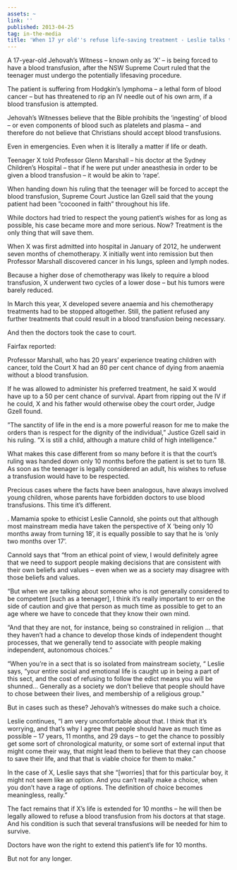 ```yaml
---
assets: ~
link: ''
published: 2013-04-25
tag: in-the-media
title: 'When 17 yr old''s refuse life-saving treatment - Leslie talks to Mamamia '
---
```

A 17-year-old Jehovah’s Witness – known only as ‘X’ – is being forced to have a blood transfusion, after the NSW Supreme Court ruled that the teenager must undergo the potentially lifesaving procedure.

The patient is suffering from Hodgkin’s lymphoma – a lethal form of blood cancer – but has threatened to rip an IV needle out of his own arm, if a blood transfusion is attempted.

Jehovah’s Witnesses believe that the Bible prohibits the ‘ingesting’ of blood – or even components of blood such as platelets and plasma – and therefore do not believe that Christians should accept blood transfusions.

Even in emergencies. Even when it is literally a matter if life or death.

Teenager X told Professor Glenn Marshall – his doctor at the Sydney Children’s Hospital – that if he were put under aneasthesia in order to be given a blood transfusion – it would be akin to ‘rape’.

When handing down his ruling that the teenager will be forced to accept the blood transfusion, Supreme Court Justice Ian Gzell said that the young patient had been ”cocooned in faith” throughout his life.

While doctors had tried to respect the young patient’s wishes for as long as possible, his case became more and more serious. Now? Treatment is the only thing that will save them.

When X was first admitted into hospital in January of 2012, he underwent seven months of chemotherapy. X initially went into remission but then Professor Marshall discovered cancer in his lungs, spleen and lymph nodes.

Because a higher dose of chemotherapy was likely to require a blood transfusion, X underwent two cycles of a lower dose – but his tumors were barely reduced.

In March this year, X developed severe anaemia and his chemotherapy treatments had to be stopped altogether. Still, the patient refused any further treatments that could result in a blood transfusion being necessary.

And then the doctors took the case to court.

Fairfax reported:

Professor Marshall, who has 20 years’ experience treating children with cancer, told the Court X had an 80 per cent chance of dying from anaemia without a blood transfusion.

If he was allowed to administer his preferred treatment, he said X would have up to a 50 per cent chance of survival. Apart from ripping out the IV if he could, X and his father would otherwise obey the court order, Judge Gzell found.

”The sanctity of life in the end is a more powerful reason for me to make the orders than is respect for the dignity of the individual,” Justice Gzell said in his ruling. ”X is still a child, although a mature child of high intelligence.”

What makes this case different from so many before it is that the court’s ruling was handed down only 10 months before the patient is set to turn 18. As soon as the teenager is legally considered an adult, his wishes to refuse a transfusion would have to be respected.

Precious cases where the facts have been analogous, have always involved young children, whose parents have forbidden doctors to use blood transfusions. This time it’s different.


.
Mamamia spoke to ethicist Leslie Cannold, she points out that although most mainstream media have taken the perspective of X ‘being only 10 months away from turning 18’, it is equally possible to say that he is ‘only two months over 17’.

Cannold says that “from an ethical point of view, I would definitely agree that we need to support people making decisions that are consistent with their own beliefs and values – even when we as a society may disagree with those beliefs and values.

“But when we are talking about someone who is not generally considered to be competent [such as a teenager], I think it’s really important to err on the side of caution and give that person as much time as possible to get to an age where we have to concede that they know their own mind.

“And that they are not, for instance, being so constrained in religion … that they haven’t had a chance to develop those kinds of independent thought processes, that we generally tend to associate with people making independent, autonomous choices.”

“When you’re in a sect that is so isolated from mainstream society, “ Leslie says, “your entire social and emotional life is caught up in being a part of this sect, and the cost of refusing to follow the edict means you will be shunned… Generally as a society we don’t believe that people should have to chose between their lives, and membership of a religious group.”

But in cases such as these? Jehovah’s witnesses do make such a choice.

Leslie continues, “I am very uncomfortable about that. I think that it’s worrying, and that’s why I agree that people should have as much time as possible – 17 years, 11 months, and 29 days – to get the chance to possibly get some sort of chronological maturity, or some sort of external input that might come their way, that might lead them to believe that they can choose to save their life, and that that is viable choice for them to make.”

In the case of X, Leslie says that she “[worries] that for this particular boy, it might not seem like an option. And you can’t really make a choice, when you don’t have a rage of options. The definition of choice becomes meaningless, really.”

The fact remains that if X’s life is extended for 10 months – he will then be legally allowed to refuse a blood transfusion from his doctors at that stage. And his condition is such that several transfusions will be needed for him to survive.

Doctors have won the right to extend this patient’s life for 10 months.

But not for any longer.